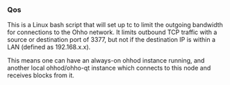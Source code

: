 ### Qos ###

This is a Linux bash script that will set up tc to limit the outgoing bandwidth for connections to the Ohho network. It limits outbound TCP traffic with a source or destination port of 3377, but not if the destination IP is within a LAN (defined as 192.168.x.x).

This means one can have an always-on ohhod instance running, and another local ohhod/ohho-qt instance which connects to this node and receives blocks from it.
